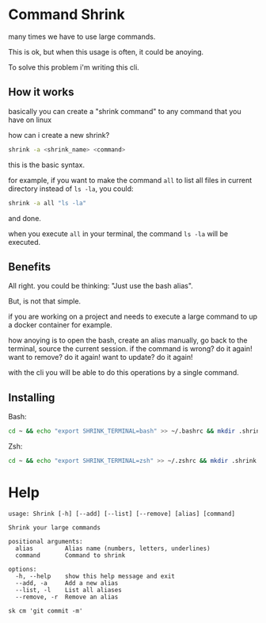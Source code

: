 # Command Shrink

many times we have to use large commands.

This is ok, but when this usage is often, it could be anoying.

To solve this problem i'm writing this cli.

## How it works

basically you can create a "shrink command" to any command that you have on linux

how can i create a new shrink?

```bash
shrink -a <shrink_name> <command>
```

this is the basic syntax.

for example, if you want to make the command `all` to list all files in current directory instead of `ls -la`, you could:

```bash
shrink -a all "ls -la"
```

and done.

when you execute `all` in your terminal, the command `ls -la` will be executed.

## Benefits

All right. you could be thinking: "Just use the bash alias".

But, is not that simple.

if you are working on a project and needs to execute a large command to up a docker container for example.

how anoying is to open the bash, create an alias manually, go back to the terminal, source the current session.
if the command is wrong? do it again!
want to remove? do it again!
want to update? do it again!

with the cli you will be able to do this operations by a single command.

## Installing

Bash:

```bash
cd ~ && echo "export SHRINK_TERMINAL=bash" >> ~/.bashrc && mkdir .shrink && cd .shrink && git clone https://github.com/marcos-venicius/command-shrink.git sk && echo 'sk() { ~/.shrink/sk/main.py "$@"; exec bash; }' >> ~/.bashrc && cd ~ && exec bash
```

Zsh:

```bash
cd ~ && echo "export SHRINK_TERMINAL=zsh" >> ~/.zshrc && mkdir .shrink && cd .shrink && git clone https://github.com/marcos-venicius/command-shrink.git sk && echo 'sk() { ~/.shrink/sk/main.py "$@"; exec zsh; }' >> ~/.zshrc && cd ~ && exec zsh
```

# Help

```console
usage: Shrink [-h] [--add] [--list] [--remove] [alias] [command]

Shrink your large commands

positional arguments:
  alias         Alias name (numbers, letters, underlines)
  command       Command to shrink

options:
  -h, --help    show this help message and exit
  --add, -a     Add a new alias
  --list, -l    List all aliases
  --remove, -r  Remove an alias

sk cm 'git commit -m'
```
